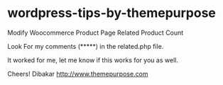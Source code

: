 wordpress-tips-by-themepurpose
==============================

Modify Woocommerce Product Page Related Product Count


Look For my comments (*****) in the related.php file.

It worked for me, let me know if this works for you as well.

Cheers!
Dibakar
http://www.themepurpose.com
